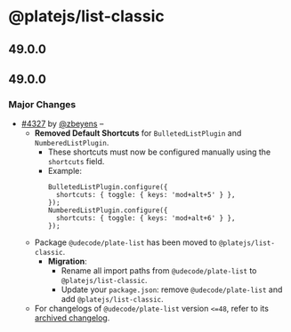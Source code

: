 # @platejs/list-classic

## 49.0.0

## 49.0.0

### Major Changes

- [#4327](https://github.com/udecode/plate/pull/4327) by [@zbeyens](https://github.com/zbeyens) –
  - **Removed Default Shortcuts** for `BulletedListPlugin` and `NumberedListPlugin`.
    - These shortcuts must now be configured manually using the `shortcuts` field.
    - Example:
      ```tsx
      BulletedListPlugin.configure({
        shortcuts: { toggle: { keys: 'mod+alt+5' } },
      });
      NumberedListPlugin.configure({
        shortcuts: { toggle: { keys: 'mod+alt+6' } },
      });
      ```
  - Package `@udecode/plate-list` has been moved to `@platejs/list-classic`.
    - **Migration**:
      - Rename all import paths from `@udecode/plate-list` to `@platejs/list-classic`.
      - Update your `package.json`: remove `@udecode/plate-list` and add `@platejs/list-classic`.
  - For changelogs of `@udecode/plate-list` version `<=48`, refer to its [archived changelog](https://github.com/udecode/plate/blob/7afd88089f4a76c896f3edf928b03c7e9f2ab903/packages/list/CHANGELOG.md).
